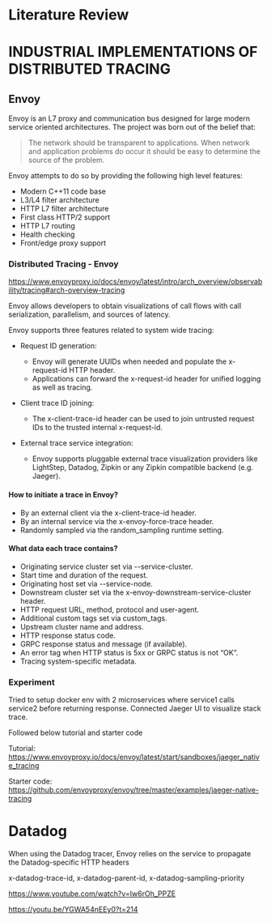# Literature Review

# INDUSTRIAL IMPLEMENTATIONS OF DISTRIBUTED TRACING

## Envoy

Envoy is an L7 proxy and communication bus designed for large modern service oriented architectures.
The project was born out of the belief that:

>The network should be transparent to applications. When network and application problems do occur it should be easy to determine the source of the problem.

Envoy attempts to do so by providing the following high level features:

 * Modern C++11 code base
 * L3/L4 filter architecture
 * HTTP L7 filter architecture
 * First class HTTP/2 support
 * HTTP L7 routing
 * Health checking
 * Front/edge proxy support


### Distributed Tracing - Envoy

https://www.envoyproxy.io/docs/envoy/latest/intro/arch_overview/observability/tracing#arch-overview-tracing

Envoy allows developers to obtain visualizations of call flows with call serialization, parallelism, and sources of latency.

Envoy supports three features related to system wide tracing:

* Request ID generation:
  * Envoy will generate UUIDs when needed and populate the x-request-id HTTP header.
  * Applications can forward the x-request-id header for unified logging as well as tracing.

* Client trace ID joining:
  * The x-client-trace-id header can be used to join untrusted request IDs to the trusted internal x-request-id.

* External trace service integration:
  * Envoy supports pluggable external trace visualization providers like LightStep, Datadog, Zipkin or any Zipkin compatible backend (e.g. Jaeger).

#### How to initiate a trace in Envoy?
* By an external client via the x-client-trace-id header.
* By an internal service via the x-envoy-force-trace header.
* Randomly sampled via the random_sampling runtime setting.


#### What data each trace contains?

* Originating service cluster set via --service-cluster.
* Start time and duration of the request.
* Originating host set via --service-node.
* Downstream cluster set via the x-envoy-downstream-service-cluster header.
* HTTP request URL, method, protocol and user-agent.
* Additional custom tags set via custom_tags.
* Upstream cluster name and address.
* HTTP response status code.
* GRPC response status and message (if available).
* An error tag when HTTP status is 5xx or GRPC status is not “OK”.
* Tracing system-specific metadata.

### Experiment

Tried to setup docker env with 2 microservices where service1 calls service2 before returning response.
Connected Jaeger UI to visualize stack trace.

Followed below tutorial and starter code

Tutorial: https://www.envoyproxy.io/docs/envoy/latest/start/sandboxes/jaeger_native_tracing

Starter code: https://github.com/envoyproxy/envoy/tree/master/examples/jaeger-native-tracing

# Datadog

When using the Datadog tracer, Envoy relies on the service to propagate the Datadog-specific HTTP headers 

x-datadog-trace-id, x-datadog-parent-id, x-datadog-sampling-priority

https://www.youtube.com/watch?v=Iw6rOh_PPZE

https://youtu.be/YGWA54nEEy0?t=214
